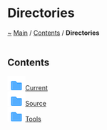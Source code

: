 <a id="directories"></a>
<h1>Directories</h1>
<a href="https://github.com/CharlesCarley/MdDox">~</a>
<a href="indexpage.md#main">Main</a>
<span class="inline-text">/</span>
<a href="index.md#contents">Contents</a>
<span class="inline-text">/</span>
<span class="bold-text"><b>Directories</b></span>
<br/>
<br/>
<a id="contents"></a>
<h2>Contents</h2>
<span class="icon-list-item"><a href="dir_f19befb0a20a037054255eb425fb4872.md#current" class="icon-list-item"><img src="../images/folder.svg" class="icon-list-item"/><span class="icon-list-item">Current</span>
</a>
</span>
<br/>
<span class="icon-list-item"><a href="dir_74389ed8173ad57b461b9d623a1f3867.md#source" class="icon-list-item"><img src="../images/folder.svg" class="icon-list-item"/><span class="icon-list-item">Source</span>
</a>
</span>
<br/>
<span class="icon-list-item"><a href="dir_7e461070e7b716e896e0d97cd6a82321.md#tools" class="icon-list-item"><img src="../images/folder.svg" class="icon-list-item"/><span class="icon-list-item">Tools</span>
</a>
</span>
<br/>
</div>
</div>
</body>
</html>
